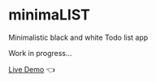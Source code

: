 # minimaLIST

Minimalistic black and white Todo list app

Work in progress...

[Live Demo](https://mariuszciaston.github.io/minimaLIST/) :point_left:
